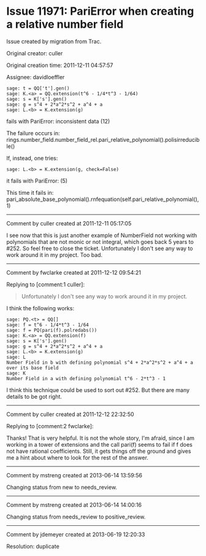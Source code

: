 # Issue 11971: PariError when creating a relative number field

Issue created by migration from Trac.

Original creator: culler

Original creation time: 2011-12-11 04:57:57

Assignee: davidloeffler


```
sage: t = QQ['t'].gen() 
sage: K.<a> = QQ.extension(t^6 - 1/4*t^3 - 1/64)
sage: s = K['s'].gen() 
sage: g = s^4 + 2*a^2*s^2 + a^4 + a
sage: L.<b> = K.extension(g)
```


fails with PariError: inconsistent data (12)

The failure occurs in:
rings.number_field.number_field_rel.pari_relative_polynomial().polisirreducible() 

If, instead, one tries:

```
sage: L.<b> = K.extension(g, check=False)
```

it fails with PariError: (5)

This time it fails in:
pari_absolute_base_polynomial().rnfequation(self.pari_relative_polynomial(), 1)


---

Comment by culler created at 2011-12-11 05:17:05

I see now that this is just another example of NumberField not working with polynomials that are not monic or not integral, which goes back 5 years to #252. So feel free to close the ticket.  Unfortunately I don't see any way to work around it in my project.  Too bad.


---

Comment by fwclarke created at 2011-12-12 09:54:21

Replying to [comment:1 culler]:

> Unfortunately I don't see any way to work around it in my project.

I think the following works:

```
sage: PQ.<t> = QQ[]
sage: f = t^6 - 1/4*t^3 - 1/64
sage: f = PQ(pari(f).polredabs())
sage: K.<a> = QQ.extension(f)
sage: s = K['s'].gen()
sage: g = s^4 + 2*a^2*s^2 + a^4 + a
sage: L.<b> = K.extension(g)
sage: L
Number Field in b with defining polynomial s^4 + 2*a^2*s^2 + a^4 + a over its base field
sage: K
Number Field in a with defining polynomial t^6 - 2*t^3 - 1
```


I think this technique could be used to sort out #252.  But there are many details to be got right.


---

Comment by culler created at 2011-12-12 22:32:50

Replying to [comment:2 fwclarke]:

Thanks!  That is very helpful.  It is not the whole story, I'm afraid, since I am working in a tower of extensions and the call pari(f) seems to fail if f does not have rational coefficients.  Still, it gets things off the ground and gives me a hint about where to look for the rest of the answer.


---

Comment by mstreng created at 2013-06-14 13:59:56

Changing status from new to needs_review.


---

Comment by mstreng created at 2013-06-14 14:00:16

Changing status from needs_review to positive_review.


---

Comment by jdemeyer created at 2013-06-19 12:20:33

Resolution: duplicate
